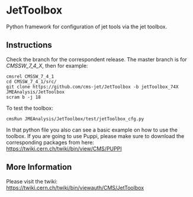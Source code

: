 # JetToolbox
Python framework for configuration of jet tools via the jet toolbox. 

## Instructions

Check the branch for the correspondent release. The master branch is for *CMSSW_7_4_X*, then for example:
```
cmsrel CMSSW_7_4_1
cd CMSSW_7_4_1/src/
git clone https://github.com/cms-jet/JetToolbox -b jetToolbox_74X JMEAnalysis/JetToolbox
scram b -j 18
```
To test the toolbox:
```
cmsRun JMEAnalysis/JetToolbox/test/jetToolbox_cfg.py
```
In that python file you also can see a basic example on how to use the toolbox.
If you are going to use Puppi, please make sure to download the corresponding packages from here: https://twiki.cern.ch/twiki/bin/view/CMS/PUPPI

## More Information

Please visit the twiki: https://twiki.cern.ch/twiki/bin/viewauth/CMS/JetToolbox
